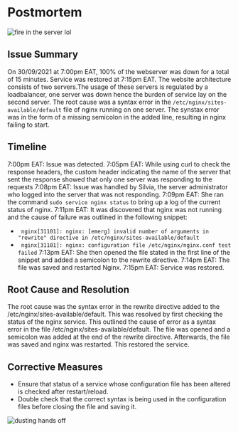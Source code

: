 # Postmortem

![fire in the server lol](https://www.meme-arsenal.com/memes/437534c12d20ac33aab23da961731233.jpg)

## Issue Summary
On 30/09/2021 at 7:00pm EAT, 100% of the webserver was down for a total of 15 minutes. Service was restored at 7:15pm EAT. The website architecture consists of two servers.The usage of these servers is regulated by a loadbalancer, one server was down hence the burden of service lay on the second server. The root cause was a syntax error in the ``` /etc/nginx/sites-available/default ``` file of nginx running on one server. The synstax error was in the form of a missing semicolon in the added line, resulting in nginx failing to start.

## Timeline
7:00pm EAT: Issue was detected.
7:05pm EAT: While using curl to check the response headers, the custom header indicating the name of the server that sent the response showed that only one server was responding to the requests
7:08pm EAT: Issue was handled by Silvia, the server administrator who logged into the server that was not responding.
7:09pm EAT: She ran the command ``` sudo service nginx status ``` to bring up a log of the current status of nginx.
7:11pm EAT: It was discovered that nginx was not running and the cause of failure was outlined in the following snippet:
- ```  nginx[31101]: nginx: [emerg] invalid number of arguments in "rewrite" directive in /etc/nginx/sites-available/default  ```
- ```  nginx[31101]: nginx: configuration file /etc/nginx/nginx.conf test failed ```
7:13pm EAT: She then opened the file stated in the first line of the snippet and added a semicolon to the rewrite directive. 
7:14pm EAT: The file was saved and restarted Nginx.
7:15pm EAT: Service was restored.

## Root Cause and Resolution
The root cause was the syntax error in the rewrite directive added to the /etc/nginx/sites-available/default. This was resolved by first checking the status of the nginx service. This outlined the cause of error as a syntax error in the file /etc/nginx/sites-available/default. The file was opened and a semicolon was added at the end of the rewrite directive. Afterwards, the file was saved and nginx was restarted. This restored the service.

## Corrective Measures

- Ensure that status of a service whose configuration file has been altered is checked after restart/reload. 
- Double check that the correct syntax is being used in the configuration files before closing the file and saving it.

![dusting hands off](https://www.google.com/url?sa=i&url=https%3A%2F%2Fmemegenerator.net%2Finstance%2F67221128%2Fbuddy-the-elf-i-just-like-to-double-check-double-checking-is-my-favorite&psig=AOvVaw1pI-vlZmzSb1jDtLyanZzq&ust=1633603131149000&source=images&cd=vfe&ved=0CAkQjRxqFwoTCIiI8IjMtfMCFQAAAAAdAAAAABAD)